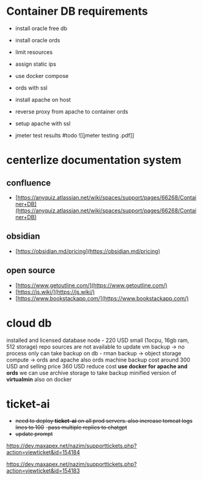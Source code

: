 # Container DB requirements
- install oracle free db
- install oracle ords
- limit resources
- assign static ips
- use docker compose
- ords with ssl
- install apache on host
- reverse proxy from apache to container ords
- setup apache with ssl

- jmeter test results #todo
![[jmeter testing .pdf]]

# centerlize documentation system
## confluence

- [https://anyquiz.atlassian.net/wiki/spaces/support/pages/66268/Container+DB](https://anyquiz.atlassian.net/wiki/spaces/support/pages/66268/Container+DB)

## obsidian

- [https://obsidian.md/pricing](https://obsidian.md/pricing)

## open source

- [https://www.getoutline.com/](https://www.getoutline.com/)
- [https://js.wiki/](https://js.wiki/)
- [https://www.bookstackapp.com/](https://www.bookstackapp.com/)


# cloud db
installed and licensed database node - 220 USD small (1ocpu, 16gb ram, 512 storage)
repo sources are not available to update
vm backup -> no process
only can take backup on db - rman
backup -> object storage
compute -> ords and apache
also ords machine backup
cost around 300 USD and selling price 360 USD
reduce cost
**use docker for apache and ords**
we can use archive storage to take backup
minified version of **virtualmin** also on docker



# ticket-ai
- ~~need to deploy **ticket-ai** on all prod servers. also increase tomcat logs lines to 100~~
-~~pass multiple replies to chatgpt~~
- ~~update prompt~~

https://dev.maxapex.net/nazim/supporttickets.php?action=viewticket&id=154184

https://dev.maxapex.net/nazim/supporttickets.php?action=viewticket&id=154183

